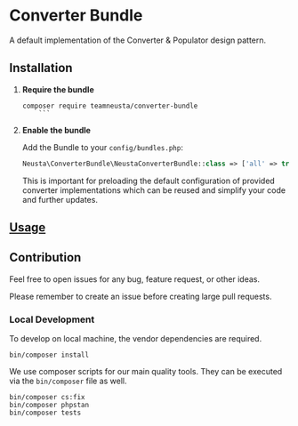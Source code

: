 # Converter Bundle

A default implementation of the Converter & Populator design pattern.

## Installation

1. **Require the bundle**

   ```shell
   composer require teamneusta/converter-bundle
       ```

2. **Enable the bundle**

   Add the Bundle to your `config/bundles.php`:

   ```php
   Neusta\ConverterBundle\NeustaConverterBundle::class => ['all' => true],
   ```

   This is important for preloading the default configuration of provided converter implementations which can be reused
   and simplify your code and further updates.

## [Usage](docs/usage.md)

## Contribution

Feel free to open issues for any bug, feature request, or other ideas.

Please remember to create an issue before creating large pull requests.

### Local Development

To develop on local machine, the vendor dependencies are required.

```shell
bin/composer install
```

We use composer scripts for our main quality tools. They can be executed via the `bin/composer` file as well.

```shell
bin/composer cs:fix
bin/composer phpstan
bin/composer tests
```
